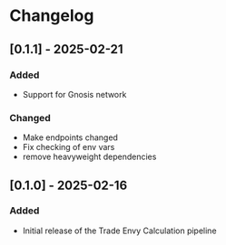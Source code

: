 # Changelog

## [0.1.1] - 2025-02-21

### Added
- Support for Gnosis network

### Changed
- Make endpoints changed
- Fix checking of env vars
- remove heavyweight dependencies


## [0.1.0] - 2025-02-16

### Added
- Initial release of the Trade Envy Calculation pipeline
